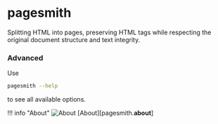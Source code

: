 # pagesmith

Splitting HTML into pages, preserving HTML tags while respecting the original document structure and text integrity.


### Advanced

Use
```bash
pagesmith --help
```
to see all available options.

!!! info "About"
    ![About](images/about.jpg)
    [About][pagesmith.__about__]
